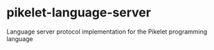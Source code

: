 # pikelet-language-server

Language server protocol implementation for the Pikelet programming language
